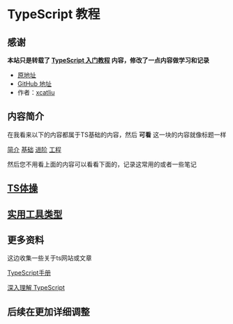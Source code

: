 # TypeScript 教程

## 感谢

**本站只是转载了 [TypeScript 入门教程](https://ts.xcatliu.com/) 内容，修改了一点内容做学习和记录**

- [原地址](https://ts.xcatliu.com/)
- [GitHub 地址](https://github.com/xcatliu/typescript-tutorial)
- 作者：[xcatliu](https://github.com/xcatliu/)

## 内容简介

在我看来以下的内容都属于TS基础的内容，然后 **可看** 这一块的内容就像标题一样

[简介](./简介.md)    [基础](./基础.md)   [进阶](./进阶.md)  [工程](./工程.md) 

然后您不用看上面的内容可以看看下面的，记录这常用的或者一些笔记

## [TS体操](./TS体操.md)

## [实用工具类型](./实用工具类型.md)

## 更多资料

这边收集一些关于ts网站或文章

[TypeScript手册](https://bosens-china.github.io/Typescript-manual/)

[深入理解 TypeScript](https://jkchao.github.io/typescript-book-chinese/)

## 后续在更加详细调整
